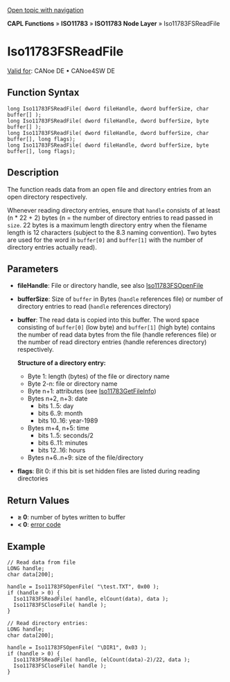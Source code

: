 [Open topic with navigation](../../../../../../CANoeDEFamily.htm#Topics/CAPLFunctions/ISO11783/ISONodeLayer/Functions/CAPLfunctionIso11783fsreadfile.md)

**CAPL Functions** » **ISO11783** » **ISO11783 Node Layer** » Iso11783FSReadFile

# Iso11783FSReadFile

[Valid for](../../../../Shared/FeatureAvailability.md): CANoe DE • CANoe4SW DE

## Function Syntax

```plaintext
long Iso11783FSReadFile( dword fileHandle, dword bufferSize, char buffer[] );
long Iso11783FSReadFile( dword fileHandle, dword bufferSize, byte buffer[] );
long Iso11783FSReadFile( dword fileHandle, dword bufferSize, char buffer[], long flags);
long Iso11783FSReadFile( dword fileHandle, dword bufferSize, byte buffer[], long flags);
```

## Description

The function reads data from an open file and directory entries from an open directory respectively.

Whenever reading directory entries, ensure that `handle` consists of at least (n * 22 + 2) bytes (n = the number of directory entries to read passed in `size`. 22 bytes is a maximum length directory entry when the filename length is 12 characters (subject to the 8.3 naming convention). Two bytes are used for the word in `buffer[0]` and `buffer[1]` with the number of directory entries actually read).

## Parameters

- **fileHandle**: File or directory handle, see also [Iso11783FSOpenFile](CAPLfunctionIso11783FSOpenFile.md)
- **bufferSize**: Size of `buffer` in Bytes (`handle` references file) or number of directory entries to read (`handle` references directory)
- **buffer**: The read data is copied into this buffer. The word space consisting of `buffer[0]` (low byte) and `buffer[1]` (high byte) contains the number of read data bytes from the file (handle references file) or the number of read directory entries (handle references directory) respectively.

  **Structure of a directory entry:**
  - Byte 1: length (bytes) of the file or directory name
  - Byte 2-n: file or directory name
  - Byte n+1: attributes (see [Iso11783GetFileInfo](CAPLfunctionIso11783fsgetfileinfo.md))
  - Bytes n+2, n+3: date
    - bits 1..5: day
    - bits 6..9: month
    - bits 10..16: year-1989
  - Bytes m+4, n+5: time
    - bits 1..5: seconds/2
    - bits 6..11: minutes
    - bits 12..16: hours
  - Bytes n+6..n+9: size of the file/directory

- **flags**: Bit 0: if this bit is set hidden files are listed during reading directories

## Return Values

- **≥ 0**: number of bytes written to buffer
- **< 0**: [error code](../CAPLfunctionsISONLErrorCodes.md)

## Example

```plaintext
// Read data from file
LONG handle;
char data[200];

handle = Iso11783FSOpenFile( "\test.TXT", 0x00 );
if (handle > 0) {
  Iso11783FSReadFile( handle, elCount(data), data );
  Iso11783FSCloseFile( handle );
}

// Read directory entries:
LONG handle;
char data[200];

handle = Iso11783FSOpenFile( "\DIR1", 0x03 );
if (handle > 0) {
  Iso11783FSReadFile( handle, (elCount(data)-2)/22, data );
  Iso11783FSCloseFile( handle );
}
```
